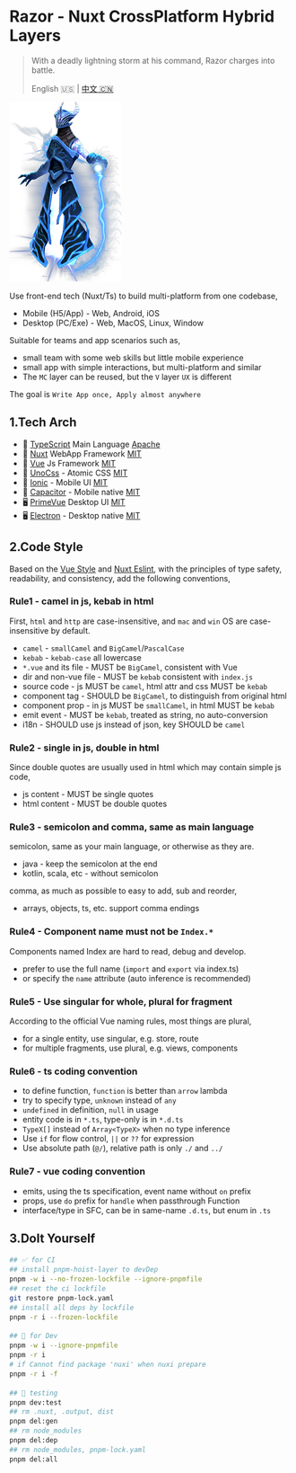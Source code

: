 ﻿# Razor - Nuxt CrossPlatform Hybrid Layers

> With a deadly lightning storm at his command, Razor charges into battle.
>
> English 🇺🇸 | [中文 🇨🇳](readme-zh.md)

![razor](./razor.png)

Use front-end tech (Nuxt/Ts) to build multi-platform from one codebase,

* Mobile (H5/App) - Web, Android, iOS
* Desktop (PC/Exe) - Web, MacOS, Linux, Window

Suitable for teams and app scenarios such as,

* small team with some web skills but little mobile experience
* small app with simple interactions, but multi-platform and similar
* The `MC` layer can be reused, but the `V` layer `UX` is different

The goal is `Write App once, Apply almost anywhere`

## 1.Tech Arch

* 💎 [TypeScript](https://www.typescriptlang.org) Main Language [Apache]
* 🚀 [Nuxt](https://nuxt.com) WebApp Framework [MIT]
* 🧩 [Vue](https://vuejs.org) Js Framework [MIT]
* 💄 [UnoCss](https://unocss.dev) - Atomic CSS [MIT]
* 📱 [Ionic](https://ionicframework.com) - Mobile UI [MIT]
* 📱 [Capacitor](https://capacitorjs.com) - Mobile native [MIT]
* 🖥️ [PrimeVue](https://primevue.org) Desktop UI [MIT]
* 🖥️ [Electron](https://capacitor-community.github.io/electron) - Desktop native [MIT]

[MIT]: https://opensource.org/licenses/MIT
[Apache]: https://www.apache.org/licenses/LICENSE-2.0.html

## 2.Code Style

Based on the [Vue Style](https://vuejs.org/style-guide/) and [Nuxt Eslint](https://nuxt.com/docs/guide/concepts/code-style), with the principles of
type safety, readability, and consistency, add the following conventions,

### Rule1 - camel in js, kebab in html

First, `html` and `http` are case-insensitive, and `mac` and `win` OS are case-insensitive by default.

* `camel` - `smallCamel` and `BigCamel`/`PascalCase`
* `kebab` - `kebab-case` all lowercase
* `*.vue` and its file - MUST be `BigCamel`, consistent with Vue
* dir and non-vue file - MUST be `kebab` consistent with `index.js`
* source code - js MUST be `camel`, html attr and css MUST be `kebab`
* component tag - SHOULD be `BigCamel`, to distinguish from original html
* component prop - in js MUST be `smallCamel`, in html MUST be `kebab`
* emit event - MUST be `kebab`, treated as string, no auto-conversion
* i18n - SHOULD use js instead of json, key SHOULD be `camel`

### Rule2 - single in js, double in html

Since double quotes are usually used in html which may contain simple js code,

* js content - MUST be single quotes
* html content - MUST be double quotes

### Rule3 - semicolon and comma, same as main language

semicolon, same as your main language, or otherwise as they are.

* java - keep the semicolon at the end
* kotlin, scala, etc - without semicolon

comma, as much as possible to easy to add, sub and reorder,

* arrays, objects, ts, etc. support comma endings

### Rule4 - Component name must not be `Index.*`

Components named Index are hard to read, debug and develop.

* prefer to use the full name (`import` and `export` via index.ts)
* or specify the `name` attribute (auto inference is recommended)

### Rule5 - Use singular for whole, plural for fragment

According to the official Vue naming rules, most things are plural,

* for a single entity, use singular, e.g. store, route
* for multiple fragments, use plural, e.g. views, components

### Rule6 - ts coding convention

* to define function, `function` is better than `arrow` lambda
* try to specify type, `unknown` instead of `any`
* `undefined` in definition, `null` in usage
* entity code is in `*.ts`, type-only is in `*.d.ts`
* `TypeX[]` instead of `Array<TypeX>` when no type inference
* Use `if` for flow control, `||` or `??` for expression
* Use absolute path (`@/`), relative path is only `./` and `../`

### Rule7 - vue coding convention

* emits, using the ts specification, event name without `on` prefix
* props, use `do` prefix for `handle` when passthrough Function
* interface/type in SFC, can be in same-name `.d.ts`, but enum in `.ts`

## 3.DoIt Yourself

```bash
## ✅ for CI
## install pnpm-hoist-layer to devDep
pnpm -w i --no-frozen-lockfile --ignore-pnpmfile
## reset the ci lockfile
git restore pnpm-lock.yaml
## install all deps by lockfile
pnpm -r i --frozen-lockfile

## 💚 for Dev
pnpm -w i --ignore-pnpmfile
pnpm -r i
# if Cannot find package 'nuxi' when nuxi prepare
pnpm -r i -f

## 🧪 testing
pnpm dev:test
## rm .nuxt, .output, dist
pnpm del:gen
## rm node_modules
pnpm del:dep
## rm node_modules, pnpm-lock.yaml
pnpm del:all
```
